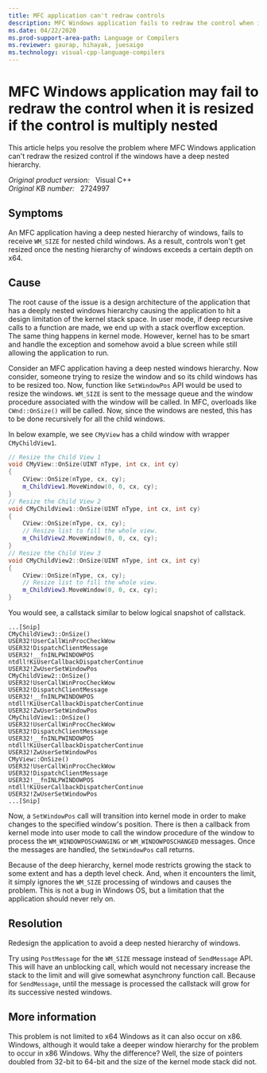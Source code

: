 ```yaml
---
title: MFC application can't redraw controls
description: MFC Windows application fails to redraw the control when it is resized if the control is multiply nested.
ms.date: 04/22/2020
ms.prod-support-area-path: Language or Compilers
ms.reviewer: gaurap, hihayak, juesaigo
ms.technology: visual-cpp-language-compilers
---
```

# MFC Windows application may fail to redraw the control when it is resized if the control is multiply nested

This article helps you resolve the problem where MFC Windows application can't redraw the resized control if the windows have a deep nested hierarchy.

_Original product version:_ &nbsp; Visual C++  
_Original KB number:_ &nbsp; 2724997

## Symptoms

An MFC application having a deep nested hierarchy of windows, fails to receive `WM_SIZE` for nested child windows. As a result, controls won't get resized once the nesting hierarchy of windows exceeds a certain depth on x64.

## Cause

The root cause of the issue is a design architecture of the application that has a deeply nested windows hierarchy causing the application to hit a design limitation of the kernel stack space. In user mode, if deep recursive calls to a function are made, we end up with a stack overflow exception. The same thing happens in kernel mode. However, kernel has to be smart and handle the exception and somehow avoid a blue screen while still allowing the application to run.

Consider an MFC application having a deep nested windows hierarchy. Now consider, someone trying to resize the window and so its child windows has to be resized too. Now, function like `SetWindowPos` API would be used to resize the windows. `WM_SIZE` is sent to the message queue and the window procedure associated with the window will be called. In MFC, overloads like `CWnd::OnSize()` will be called. Now, since the windows are nested, this has to be done recursively for all the child windows.

In below example, we see `CMyView` has a child window with wrapper `CMyChildView1`.

```cpp
// Resize the Child View 1
void CMyView::OnSize(UINT nType, int cx, int cy)
{
    CView::OnSize(nType, cx, cy);
    m_ChildView1.MoveWindow(0, 0, cx, cy);
}
// Resize the Child View 2
void CMyChildView1::OnSize(UINT nType, int cx, int cy)
{
    CView::OnSize(nType, cx, cy);
    // Resize list to fill the whole view.
    m_ChildView2.MoveWindow(0, 0, cx, cy);
}
// Resize the Child View 3
void CMyChildView2::OnSize(UINT nType, int cx, int cy)
{
    CView::OnSize(nType, cx, cy);
    // Resize list to fill the whole view.
    m_ChildView3.MoveWindow(0, 0, cx, cy);
}
```

You would see, a callstack similar to below logical snapshot of callstack.

```console
...[Snip]
CMyChildView3::OnSize()
USER32!UserCallWinProcCheckWow
USER32!DispatchClientMessage
USER32!__fnINLPWINDOWPOS
ntdll!KiUserCallbackDispatcherContinue
USER32!ZwUserSetWindowPos
CMyChildView2::OnSize()
USER32!UserCallWinProcCheckWow
USER32!DispatchClientMessage
USER32!__fnINLPWINDOWPOS
ntdll!KiUserCallbackDispatcherContinue
USER32!ZwUserSetWindowPos
CMyChildView1::OnSize()
USER32!UserCallWinProcCheckWow
USER32!DispatchClientMessage
USER32!__fnINLPWINDOWPOS
ntdll!KiUserCallbackDispatcherContinue
USER32!ZwUserSetWindowPos
CMyView::OnSize()
USER32!UserCallWinProcCheckWow
USER32!DispatchClientMessage
USER32!__fnINLPWINDOWPOS
ntdll!KiUserCallbackDispatcherContinue
USER32!ZwUserSetWindowPos
...[Snip]
```

Now, a `SetWindowPos` call will transition into kernel mode in order to make changes to the specified window's position. There is then a callback from kernel mode into user mode to call the window procedure of the window to process the `WM_WINDOWPOSCHANGING` or `WM_WINDOWPOSCHANGED` messages. Once the messages are handled, the `SetWindowPos` call returns.

Because of the deep hierarchy, kernel mode restricts growing the stack to some extent and has a depth level check. And, when it encounters the limit, it simply ignores the `WM_SIZE` processing of windows and causes the problem. This is not a bug in Windows OS, but a limitation that the application should never rely on.

## Resolution

Redesign the application to avoid a deep nested hierarchy of windows.

Try using `PostMessage` for the `WM_SIZE` message instead of `SendMessage` API. This will have an unblocking call, which would not necessary increase the stack to the limit and will give somewhat asynchrony function call. Because for `SendMessage`, until the message is processed the callstack will grow for its successive nested windows.

## More information

This problem is not limited to x64 Windows as it can also occur on x86. Windows, although it would take a deeper window hierarchy for the problem to occur in x86 Windows. Why the difference? Well, the size of pointers doubled from 32-bit to 64-bit and the size of the kernel mode stack did not.
